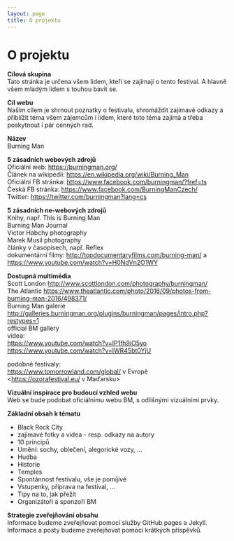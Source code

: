 ```yaml
---
layout: page
title: O projektu
---
```

<!-- toto je poznámka v HTML -->

**O projektu**
===========

**Cílová skupina**  
Tato stránka je určena všem lidem, kteří se zajímají o tento festival. A hlavně všem mladým lidem s touhou bavit se.   

**Cíl webu**   
Naším cílem je shrnout poznatky o festivalu, shromáždit zajímavé odkazy a přiblížit téma všem zájemcům i lidem, které toto téma zajímá a třeba poskytnout i pár cenných rad.  

**Název**    
Burning Man

**5 zásadních webových zdrojů**   
Oficiální web: <https://burningman.org/>    
Článek na wikipedii: <https://en.wikipedia.org/wiki/Burning_Man>  
Oficiální FB stránka: <https://www.facebook.com/burningman/?fref=ts>   
Česká FB stránka: <https://www.facebook.com/BurningManCzech/>  
Twitter: <https://twitter.com/burningman?lang=cs>  

**5 zásadních ne-webových zdrojů**  
Knihy, např. This is Burning Man    
Burning Man Journal   
Victor Habchy photography   
Marek Musil photography <!-- <http://burningman.marekmusil.com/> -->   
články v časopisech, např. Reflex   
dokumentární filmy: <http://topdocumentaryfilms.com/burning-man/> a <https://www.youtube.com/watch?v=H0NdVn2O1WY>  

**Dostupná multimédia**  
Scott London <http://www.scottlondon.com/photography/burningman/>  
The Atlantic <https://www.theatlantic.com/photo/2016/09/photos-from-burning-man-2016/498371/>  
Burning Man galerie <http://galleries.burningman.org/plugins/burningman/pages/intro.php?restypes=1>    
official BM gallery  
videa:    
<https://www.youtube.com/watch?v=IP1fh9iO5yo>     
<https://www.youtube.com/watch?v=IWR45bt0YjU>     
  
podobné festivaly:  
<https://www.tomorrowland.com/global/> v Evropě      
<https://ozorafestival.eu/ v Maďarsku>      

**Vizuální inspirace pro budoucí vzhled webu**   
Web se bude podobat oficiálnímu webu BM, s odlišnými vizuálními prvky.  

**Základní obsah k tématu**    
* Black Rock City   <!--  Regardless of Burning Man Festival's temporary status it boasts a remarkable population, with over 47,366 dwellers in 2007, making it the third largest city in Nevada.  -->
* zajímavé fotky a videa - resp. odkazy na autory
* 10 principů  
* Umění: sochy, oblečení, alegorické vozy, ...
* Hudba  
* Historie  
* Temples <!-- <http://www.huffingtonpost.com/2014/04/24/burning-man-temples_n_5045128.html> --> 
* Spontánnost festivalu, vše je pomíjivé
* Vstupenky, příprava na festival, ...
* Tipy na to, jak přežít <!-- <https://medium.com/@michalpastier/slovaci-na-festivale-burning-man-bez-drog-3c213f16c4f3> -->  
* Organizátoři a sponzoři BM <!-- <http://siliconvillageburners.org/> --> 

**Strategie zveřejňování obsahu**  
Informace budeme zveřejňovat pomocí služby GitHub pages a Jekyll. Informace a posty budeme zveřejňovat pomocí krátkých příspěvků.   
